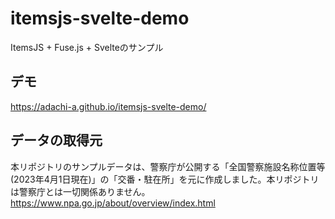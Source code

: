 # itemsjs-svelte-demo
ItemsJS + Fuse.js + Svelteのサンプル

## デモ
https://adachi-a.github.io/itemsjs-svelte-demo/

## データの取得元
本リポジトリのサンプルデータは、警察庁が公開する「全国警察施設名称位置等(2023年4月1日現在)」の「交番・駐在所」を元に作成しました。本リポジトリは警察庁とは一切関係ありません。
https://www.npa.go.jp/about/overview/index.html